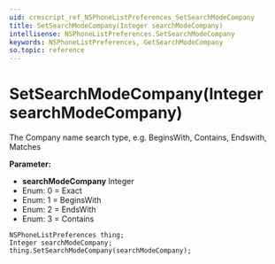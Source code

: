 ```yaml
---
uid: crmscript_ref_NSPhoneListPreferences_SetSearchModeCompany
title: SetSearchModeCompany(Integer searchModeCompany)
intellisense: NSPhoneListPreferences.SetSearchModeCompany
keywords: NSPhoneListPreferences, GetSearchModeCompany
so.topic: reference
---
```


# SetSearchModeCompany(Integer searchModeCompany)

The Company name search type, e.g. BeginsWith, Contains, Endswith, Matches

**Parameter:** 
* **searchModeCompany** Integer
* Enum: 0 = Exact 
* Enum: 1 = BeginsWith 
* Enum: 2 = EndsWith 
* Enum: 3 = Contains 

```crmscript
NSPhoneListPreferences thing;
Integer searchModeCompany;
thing.SetSearchModeCompany(searchModeCompany);
```

